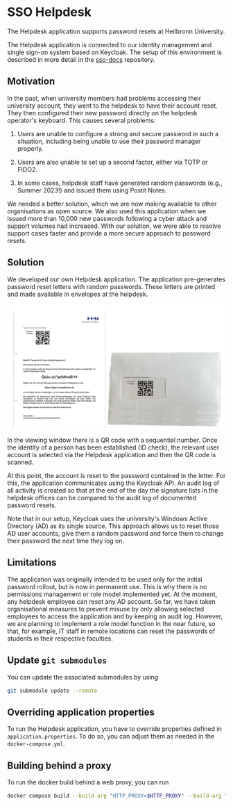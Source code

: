 # SSO Helpdesk

The Helpdesk application supports password resets at Heilbronn University.

The Helpdesk application is connected to our identity management and single sign-on system based on Keycloak. The setup of this environment is described in more detail in the [sso-docs](https://github.com/HHN/sso-docs) repository.

## Motivation

In the past, when university members had problems accessing their university account, they went to the helpdesk to have their account reset. They then configured their new password directly on the helpdesk operator's keyboard. This causes several problems:

1) Users are unable to configure a strong and secure password in such a situation, including being unable to use their password manager properly.

2) Users are also unable to set up a second factor, either via TOTP or FIDO2.

3) In some cases, helpdesk staff have generated random passwords (e.g., Summer 2023!) and issued them using Postit Notes.

We needed a better solution, which we are now making available to other organisations as open source. We also used this application when we issued more than 10,000 new passwords following a cyber attack and support volumes had increased. With our solution, we were able to resolve support cases faster and provide a more secure approach to password resets.

## Solution

We developed our own Helpdesk application. The application pre-generates password reset letters with random passwords. These letters are printed and made available in envelopes at the helpdesk.

![Pre-printed letters with QR code in the viewing window](img/helpdesk_letter.png)

In the viewing window there is a QR code with a sequential number. Once the identity of a person has been established (ID check), the relevant user account is selected via the Helpdesk application and then the QR code is scanned.

At this point, the account is reset to the password contained in the letter. For this, the application communicates using the Keycloak API. An audit log of all activity is created so that at the end of the day the signature lists in the helpdesk offices can be compared to the audit log of documented password resets.

Note that in our setup, Keycloak uses the university's Windows Active Directory (AD) as its single source. This approach allows us to reset those AD user accounts, give them a random password and force them to change their password the next time they log on.

## Limitations

The application was originally intended to be used only for the initial password rollout, but is now in permanent use. This is why there is no permissions management or role model implemented yet. At the moment, any helpdesk employee can reset any AD account. So far, we have taken organisational measures to prevent misuse by only allowing selected employees to access the application and by keeping an audit log. However, we are planning to implement a role model function in the near future, so that, for example, IT staff in remote locations can reset the passwords of students in their respective faculties.

## Update `git submodules`

You can update the associated submodules by using

```bash
git submodule update --remote
```

## Overriding application properties

To run the Helpdesk application, you have to override properties defined in `application.properties`.
To do so, you can adjust them as needed in the `docker-compose.yml`.

## Building behind a proxy

To run the docker build behind a web proxy, you can run

```bash
docker compose build --build-arg "HTTP_PROXY=$HTTP_PROXY" --build-arg "HTTPS_PROXY=$HTTPS_PROXY" --build-arg "http_proxy=$HTTP_PROXY" --build-arg "https_proxy=$HTTPS_PROXY" --no-cache
```